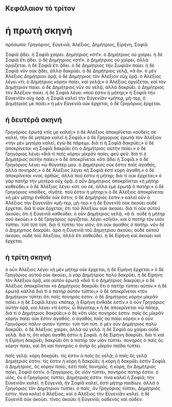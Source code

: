 ## Κεφάλαιον τὸ τρίτον

# ἡ πρωτὴ σκηνή
πρόσωπα· Γρηγόριος, Εὐγενίᾱ, Ἀλέξιος, Δημήτριος, Εἰρήνη, Σοφίᾱ.

Σοφίᾱ ᾄδει. ἡ Σοφίᾱ χαίρει.
Δημήτριος «στ!». ὁ Δημήτριος οὐ χαίρει.
ἡ δὲ Σοφίᾱ ἔτι ᾄδει.
ὁ δὲ Δημήτριος «στ!». ὁ Δημήτριος οὐ χαίρει, ἀλλὰ ὀργίζεται.
ἡ δὲ Σοφίᾱ ἔτι ᾄδει.
ὁ δὲ Δημήτριος τὴν Σωφίᾱν παίει.
ἡ δὲ Σοφίᾱ νῦν οὐκ ᾄδει, ἀλλὰ δακρῡ́ει.
ὁ δὲ Δημήτριος γελᾷ, «ἃ ἅ».
ὁ μὲν Ἀλέξιος Δημήτριον ὁρᾷ, ὁ δὲ Δημήτριος τὸν Ἀλέξιον οὐχ ὁρᾷ.
ὁ Ἀλέξιος λέγει «τί; ὁ Δημήτριος κόρην παίει, καὶ γελᾷ;»
ὁ Ἀλέξιος ὀργίζεται, καὶ τὸν Δημήτριον παίει.
ὁ δὲ Δημήτριος νῦν οὐ γελᾷ, ἀλλὰ δακρῡ́ει. ὁ Δημήτριος τὸν Ἀλέξιον παίει.
ἡ δὲ Σοφίᾱ λέγει «ποῦ ἐστιν ἡ μήτηρ;»
ἡ Σοφίᾱ τὴν Εὐγενίᾱν οὐχ ὁρᾷ. ἡ Σοφίᾱ καλεῖ τὴν Εὐγενίᾱν «μῆτερ, μῆ-τερ, ὁ Δημήτριός με παίει.»
ἡ μὲν Εὐγενίᾱ οὐκ ἔρχεται, ὁ δὲ Γρηγόριος ἔρχεται.

## ἡ δευτέρᾱ σκηνή
Γρηγόριος ἐρωτᾷ «τίς με καλεῖ;»
ὁ δὲ Ἀλέξιος ἀποκρῑ́νεται «οὐδείς σε καλεῖ, τὴν δὲ μητέρα καλεῖ ἡ Σοφίᾱ.»
ὁ δὲ Γρηγόριος ἐρωτᾷ τὸν Ἀλέξιον «τὴν μὲν μητέρα καλεῖ, ἐγὼ δὲ πάρειμι. διὰ τί ἡ Σοφίᾱ δακρῡ́ει;»
ὁ δὲ ἀποκρῑ́νεται «ἡ Σοφίᾱ δακρῡ́ει ὅτι ὁ Δημήτριος αὐτὴν παίει.»
ὁ δὲ Γρηγόριος λέγει «διὰ τί παῖς κόρην μῑκρᾱ̀ν παίει; φεῦ φεῦ. διὰ τί ὁ Δημήτριος αὐτὴν παίει;»
ὁ δὲ ἀποκρῑ́νεται «ὅτι ᾄδει ἡ Σοφίᾱ.»
ὁ δὲ Γρηγόριος λέγει «ὦ θύγατέρ μου. ὁ Δημήτριος οὐκ ἔστιν παῖς ἀγαθός, ἀλλὰ πονηρός.»
ὁ δὲ Ἀλέξιος λέγει «ἡ Σοφίᾱ ἐστὶ κόρη ἀγαθή.»
ὁ δὲ ἀποκρῑ́νεται «ναί, ὀρθῶς, ἀλλὰ ποῦ ἐστιν ἡ μήτηρ; διὰ τί οὐκ ἔρχεται;» ὁ γὰρ πατὴρ τὴν μητέρα οὐχ ὁρᾷ.
ὁ οὖν Δημήτριος ἀποκρῑ́νεται «ἡ μήτηρ καθεύδει.»
ὁ δὲ Ἀλέξιος λέγει «στ. οὐ σέ, ἀλλὰ ἐμὲ ἐρωτᾷ ὁ πατήρ.»
ὁ δὲ Γρηγόριος «παῖδες, σῑγᾶτε. ποῦ ἐστιν ἡ μήτηρ;»
ὁ δὲ Ἀλέξιος ἀποκρῑ́νεται «ἡ μὲν μήτηρ ἐνθάδε οὐκ ἔστιν, ὁ δὲ Δημήτριός ἐστιν.»
καλεῖ οὖν ὁ Ἀλέξιος τὴν Εὐγενίᾱν «μῆ-τερ, μῆ-τερ.»
ἡ δὲ Εὐγενίᾱ οὐκ ἀκούει οὐδὲ ἔρχεται. διὰ τί οὐκ ἔρχεται; ὃτι τοῦ Ἀλεξίου οὐκ ἀκούει. διὰ τί οὐκ αὐτοῦ ἀκούει; ὃτι ἡ Εὐγενίᾱ καθεύδει.
ὁ οὖν Δημήτριος γελᾷ, «ἃ ἅ. οὐδὲ ἡ μήτηρ σοῦ ἀκούει.»
ὁ δὲ Γρηγόριος ὀργίζεται. λέγει «σῑ́γᾱ». καὶ ὁ πατὴρ τὸν υἱὸν τύπτει. τὺπ τὺπ τύπ. διὰ τί τύπτει τὸν υἱόν; ὅτι οὐκ ἀγαθὸς ὁ πατήρ.
νῦν δὲ ὁ Δημήρτιος δακρῡ́ει.
ἆρα ἡ Εὐγενίᾱ τοῦ Δημητρίου ἀκούει; οὐδὲ αὐτοῦ ἀκούει, οὐδὲ τοῦ Ἀλεξίου, ἀλλὰ ἔτι καθεύδει.
ἡ δὲ Εἰρήνη καὶ ἀκούει καὶ ἔρχεται.

## ἡ τρίτη σκηνή

ὁ οὖν Ἀλέξιος λέγει «ἡ μὲν μήτηρ οὐκ ἔρχεται, ἡ δὲ Εἰρήνη ἔρχεται.»
ὁ δὲ Γρηγόριος αὐτοῦ οὐκ ἀκούει, ὁ γὰρ Δημήτριος πολὺ δακρῡ́ει.
ἡ δὲ Εἰρήνη τὸν Ἀλέξιον ὁρᾷ, καὶ αὐτὸν ἐρωτᾷ «διὰ τί ὁ Δημήτριος δακρῡ́ει;»
ὁ δὲ Ἀλέξιος ἀποκρῑ́νεται «ὁ Δημήτριος δακρῡ́ει ὅτι ὁ πατὴρ τύπτει αὐτόν.»
ἡ δὲ ἐρωτᾷ «ἀλλὰ διὰ τί ὁ πατὴρ αὐτὸν τύπτει;»
ὁ δὲ ἀποκρῑ́νεται «τὸν Δημήτριον τύπτει ὃτι παῖς πονηρός ἐστιν. ὁ δὲ Δημήτριος κόρην μῑκρᾱ̀ν παίει.»
ἡ δὲ Σοφίᾱ λέγει «πάτερ, ἡ Εἰρήνη ἐνθάδε ἐστίν.»
ὁ οὖν Γρηγόριος αὐτὴν ὁρᾷ, καὶ λέγει «τί ἐστιν, ὦ θύγατερ;»
ἡ δὲ ἀποκρῑ́νεται «ὦ πάτερ, διὰ τί ὁ Δημήτριος δακρῡ́ει;»
ὁ δὲ «ὅτι υἱὸς πονηρός ἐστιν. παῖς ὃς μῑκρᾱ̀ν κόρην παίει οὐκ ἔστιν ἀγαθός. ὁ ἀγαθὸς παῖς οὐ παίει κόρην.»
ὁ οὖν Γρηγόριος πάλιν αὐτὸν τύπτει· τὺπ τὺπ τύπ. ὁ μὲν οὖν Δημήτριος πολὺ δακρῡ́ει. ὁ δὲ Ἀλέξιος χαίρει, ἀλλὰ οὐ γελᾷ.
ἡ δὲ Σοφίᾱ οὐ χαίρει οὐδὲ γελᾷ. διὰ τί; ὅτι κόρη ἀγαθή ἐστιν ἡ Σοφίᾱ. ἡ δὲ Εἰρήνη δακρῡ́ει. διὰ τί καὶ ἡ Εἰρήνη δακρῡ́ει; δακρῡ́ει ὅτι ὁ πατὴρ τὸν υἱὸν τύπτει. πονηρὸς ὁ παῖς ὃς κόρην παίει, καὶ δὴ καὶ πονηρὸς ὁ ἀνὴρ ὃς μῑκρὸν παῖδα τύπτει.

παῖς γελᾷ. κόρη δακρῡ́ει.
τίς ἐστιν ὁ παῖς ὃς γελᾷ;
ὁ παῖς ὃς γελᾷ Δημήτριός ἐστιν.
τίς ἐστιν ἡ κόρη ἣ δακρῡ́ει;
ἡ κόρη ἣ δακρῡ́ει ἐστὶν Σοφίᾱ.
ὁ Δημήτριος, ὃς κόρην παίει, ἐστὶ παῖς πονηρός.
ἡ κόρη, ἣν Δημήτριος παίει, Σοφίᾱ ἐστίν.
ὁ Γρηγόριος, ὃς υἱὸν τύπτει, πονηρὸς πατήρ ἐστιν.
ὁ υἱός, ὃν ὁ Γρηγόριος τύπτει, Δημήτριός ἐστιν.
τίνα καλεῖ ἡ Σοφίᾱ; τὴν Εὐγενίᾱν καλεῖ.
ἡ Εὐγενίᾱ, ἣν Σοφίᾱ καλεῖ, ἐστὶ μήτηρ παιδίων. ἀλλὰ ὁ Γρηγόριος τὸν Δημήτριον τύπτει. ὁ παῖς, ὃν Γρηγόριος τύπτει, Δημήτριός ἐστιν.
τίνα καλεῖ ὁ Ἀλέξιος; καὶ ὁ Ἀλέξιος τὴν Εὐγενίᾱν καλεῖ. ἡ δὲ Εὐγενίᾱ οὐκ ἀκούει. τίνος ἀκούει ἡ Εὐγενίᾱ; οὐδενὸς καὶ οὐδέν.
